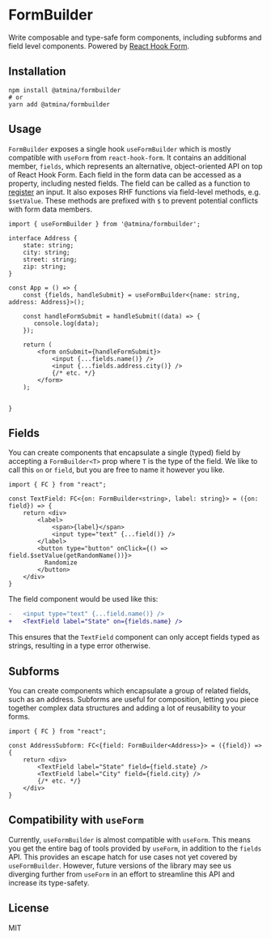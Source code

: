 # FormBuilder

Write composable and type-safe form components, including subforms and field level components. Powered by
[React Hook Form](https://react-hook-form.com/).

## Installation

```shell
npm install @atmina/formbuilder
# or
yarn add @atmina/formbuilder
```

## Usage

`FormBuilder` exposes a single hook `useFormBuilder` which is mostly compatible with `useForm` from `react-hook-form`.
It contains an additional member, `fields`, which represents an alternative, object-oriented API on top of React Hook
Form. Each field in the form data can be accessed as a property, including nested fields. The field can be called as a
function to [register](https://react-hook-form.com/api/useform/register/) an input. It also exposes RHF functions via 
field-level methods, e.g. `$setValue`. These methods are prefixed with `$` to prevent potential conflicts with form
data members.

```tsx
import { useFormBuilder } from '@atmina/formbuilder';

interface Address {
    state: string;
    city: string;
    street: string;
    zip: string;
}

const App = () => {
    const {fields, handleSubmit} = useFormBuilder<{name: string, address: Address}>();
    
    const handleFormSubmit = handleSubmit((data) => {
       console.log(data);
    });
    
    return (
        <form onSubmit={handleFormSubmit}>
            <input {...fields.name()} />
            <input {...fields.address.city()} />
            {/* etc. */}
        </form>
    );
    
    
}
```

## Fields

You can create components that encapsulate a single (typed) field by accepting a `FormBuilder<T>` prop  where `T` is
the type of the field. We like to call this `on` or `field`, but you are free to name it however you like.

```tsx
import { FC } from "react";

const TextField: FC<{on: FormBuilder<string>, label: string}> = ({on: field}) => {
    return <div>
        <label>
            <span>{label}</span>
            <input type="text" {...field()} />
        </label>
        <button type="button" onClick={() => field.$setValue(getRandomName())}>
          Randomize
        </button>
    </div>
}
```

The field component would be used like this:

```diff
-   <input type="text" {...field.name()} />
+   <TextField label="State" on={fields.name} />
```

This ensures that the `TextField` component can only accept fields typed as strings, resulting in a type error
otherwise.

## Subforms

You can create components which encapsulate a group of related fields, such as an address. Subforms are useful for
composition, letting you piece together complex data structures and adding a lot of reusability to your forms.

```tsx
import { FC } from "react";

const AddressSubform: FC<{field: FormBuilder<Address>}> = ({field}) => {
    return <div>
        <TextField label="State" field={field.state} />
        <TextField label="City" field={field.city} />
        {/* etc. */}
    </div>
}
```

## Compatibility with `useForm`

Currently, `useFormBuilder` is almost compatible with `useForm`. This means you get the entire bag of tools provided by
`useForm`, in addition to the `fields` API. This provides an escape hatch for use cases not yet covered by
`useFormBuilder`. However, future versions of the library may see us diverging further from `useForm` in an effort to
streamline this API and increase its type-safety.


## License

MIT